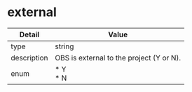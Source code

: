 # external
| Detail | Value |
| ------ | ----- |
| type | string |
| description | OBS is external to the project (Y or N). |
| enum | * Y<br/>* N |
